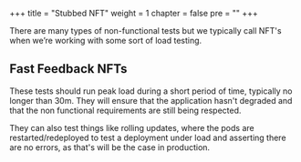 +++
title = "Stubbed NFT"
weight = 1
chapter = false
pre = ""
+++

There are many types of non-functional tests but we typically call NFT's when we’re working with some sort of load testing.

## Fast Feedback NFTs
These tests should run peak load during a short period of time, typically no longer than 30m. They will ensure that the application hasn't degraded and that the non functional requirements are still being respected.

They can also test things like rolling updates, where the pods are restarted/redeployed to test a deployment under load and asserting there are no errors, as that's will be the case in production.
